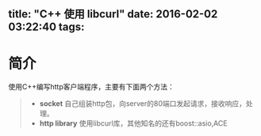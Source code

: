 title: "C++ 使用 libcurl"
date: 2016-02-02 03:22:40
tags:
---
# 简介
使用C++编写http客户端程序，主要有下面两个方法：
> * **socket**
自己组装http包，向server的80端口发起请求，接收响应，处理。
> * **http library**
使用libcurl库，其他知名的还有boost::asio,ACE




